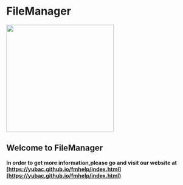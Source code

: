 # FileManager

<img width="282" src = "https://cdn.jsdelivr.net/gh/YubaC/fmhelp@latest/img/FMLogo.svg">

## Welcome to FileManager
**In order to get more information,please go and visit our website at [https://yubac.github.io/fmhelp/index.html](https://yubac.github.io/fmhelp/index.html)**
